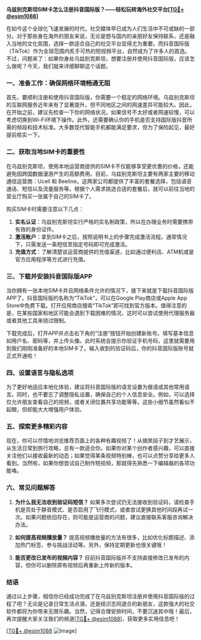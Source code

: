 **乌兹别克斯坦SIM卡怎么注册抖音国际版？——轻松玩转海外社交平台[[TG💪+ @esim1088](https://t.me/s/esim1088)]**

在如今这个全球化飞速发展的时代，社交媒体早已成为人们生活中不可或缺的一部分。对于那些身在海外的朋友来说，无论是想与国内的亲朋好友保持联系，还是融入当地的文化氛围，选择一款适合自己的社交平台显得尤为重要。而抖音国际版（TikTok）作为全球范围内炙手可热的短视频平台，自然成为了许多人的首选。不过，问题来了：如果你身处乌兹别克斯坦，想要注册并使用抖音国际版，应该怎么做呢？今天，我们就来详细聊聊这个话题。

### 一、准备工作：确保网络环境畅通无阻

首先，要顺利注册和使用抖音国际版，你需要一个稳定的网络环境。乌兹别克斯坦的互联网服务近年来有了显著提升，但不同地区之间的网速差异可能较大。因此，在开始之前，建议先检查一下你的网络状况。如果信号不太好或者网速较慢，可以考虑切换到Wi-Fi环境下操作。此外，还需要确认你的手机是否支持国际版抖音所需的频段和技术标准。大多数现代智能手机都能满足要求，但为了保险起见，最好提前核实一下。

### 二、获取当地SIM卡的重要性

在乌兹别克斯坦，使用本地运营商提供的SIM卡不仅能够享受更优惠的价格，还能避免因跨国数据漫游产生的高额费用。目前，乌兹别克斯坦主要有两家主要的移动通信运营商：Ucell 和 Beeline。这两家公司都提供了丰富的套餐选择，包括语音通话、短信以及流量服务等。根据个人需求挑选合适的套餐后，就可以前往当地的营业厅购买一张属于自己的SIM卡了。

购买SIM卡时需要注意以下几点：
1. **实名认证**：乌兹别克斯坦实行严格的实名制政策，所以在办理业务时需要携带有效的身份证件。
2. **激活账户**：拿到SIM卡之后，按照说明书上的步骤完成激活流程。通常情况下，只需发送一条短信至指定号码即可完成激活。
3. **充值方式**：了解清楚该运营商提供的充值渠道，比如通过便利店、ATM机或是官方应用程序等方式进行充值。

### 三、下载并安装抖音国际版APP

当你拥有一张本地SIM卡并且网络条件允许的情况下，接下来就是下载抖音国际版APP了。抖音国际版的名称为“TikTok”，可以在Google Play商店或Apple App Store中免费下载。打开应用商店搜索“TikTok”即可找到官方版本。值得注意的是，在某些国家和地区可能会遇到下载困难的情况，这时可以尝试使用代理服务器或者其他工具来绕过限制。

下载完成后，打开APP并点击右下角的“注册”按钮开始创建新账号。填写基本信息如用户名、密码等，并上传头像。此时系统会提示你验证手机号码，这里就需要用到我们刚刚准备好的本地SIM卡了。输入收到的验证码后，你的抖音国际版账号就正式开通啦！

### 四、设置语言与隐私选项

为了更好地适应本地化体验，建议将抖音国际版的语言设置为俄语或其他常用语言。同时，也不要忘了调整隐私设置，确保自己的个人信息安全。例如，可以选择仅允许朋友查看自己的视频，或者关闭位置共享功能等等。这些小细节虽然看似不起眼，但却能大大增强用户体验。

### 五、探索更多精彩内容

现在，你可以尽情地浏览推荐页面上的各种有趣视频了！从搞笑段子到才艺展示，从生活日常到旅行攻略，总有一款适合你。如果你对某个创作者感兴趣，可以直接关注他们以接收最新的动态；如果觉得某条视频特别棒，也可以点赞分享给更多人看到。当然啦，如果你想尝试自己制作短视频，那就得先熟悉一下编辑器的各项功能咯。

### 六、常见问题解答

1. **为什么我无法收到验证码短信？**
   如果多次尝试仍无法接收到验证码，请检查手机是否处于静音模式、是否启用了飞行模式，或者尝试更换其他时间段再试一次。如果问题依旧存在，则可能是运营商的问题，建议直接联系客服咨询解决办法。

2. **如何提高视频播放量？**
   提高视频播放量的方法有很多，比如优化标题描述、添加热门标签、参与挑战活动等。另外，保持定期更新也很关键哦！

3. **能否更改已发布的视频内容？**
   目前抖音国际版并不支持直接修改已发布的内容，但你可以删除原有视频后再重新上传新的版本。

### 结语

通过以上步骤，相信你已经成功完成了在乌兹别克斯坦注册并使用抖音国际版的过程了吧？无论是记录日常生活点滴，还是结识志同道合的新朋友，这款强大的社交软件都将为你带来无限乐趣。当然，记得合理安排时间，不要沉迷其中哦！最后，再次提醒大家关注我们的频道[[TG💪+ @esim1088](https://t.me/s/esim1088)]，获取更多实用信息吧！

[[TG💪+ @esim1088](https://t.me/s/esim1088) ![Image](https://i.postimg.cc/4NQfJmqS/Snipaste-2025-05-13-00-14-12.png)]